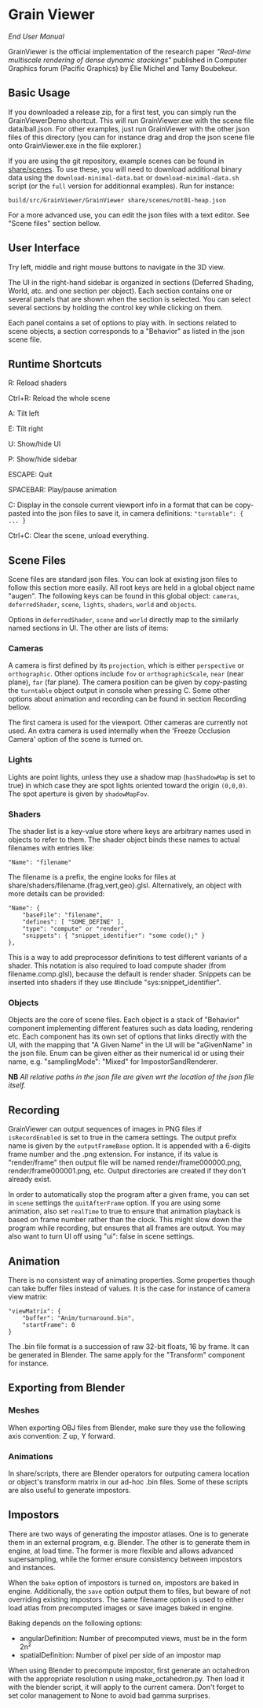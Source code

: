 Grain Viewer
============

*End User Manual*

GrainViewer is the official implementation of the research paper *"Real-time multiscale rendering of dense dynamic stackings"* published in Computer Graphics forum (Pacific Graphics) by Élie Michel and Tamy Boubekeur.

Basic Usage
-----------

If you downloaded a release zip, for a first test, you can simply run the GrainViewerDemo shortcut. This will run GrainViewer.exe with the scene file data/ball.json. For other examples, just run GrainViewer with the other json files of this directory (you can for instance drag and drop the json scene file onto GrainViewer.exe in the file explorer.)

If you are using the git repository, example scenes can be found in [share/scenes](share/scenes). To use these, you will need to download additional binary data using the `download-minimal-data.bat` or `download-minimal-data.sh` script (or the `full` version for additionnal examples). Run for instance:

    build/src/GrainViewer/GrainViewer share/scenes/not01-heap.json

For a more advanced use, you can edit the json files with a text editor. See "Scene files" section bellow.


User Interface
--------------

Try left, middle and right mouse buttons to navigate in the 3D view.

The UI in the right-hand sidebar is organized in sections (Deferred Shading, World, atc. and one section per object). Each section contains one or several panels that are shown when the section is selected. You can select several sections by holding the control key while clicking on them.

Each panel contains a set of options to play with. In sections related to scene objects, a section corresponds to a "Behavior" as listed in the json scene file.


Runtime Shortcuts
-----------------

R: Reload shaders

Ctrl+R: Reload the whole scene

A: Tilt left

E: Tilt right

U: Show/hide UI

P: Show/hide sidebar

ESCAPE: Quit

SPACEBAR: Play/pause animation

C: Display in the console current viewport info in a format that can be copy-pasted into the json files to save it, in camera definitions: `"turntable": { ... }`

Ctrl+C: Clear the scene, unload everything.


Scene Files
-----------

Scene files are standard json files. You can look at existing json files to follow this section more easily. All root keys are held in a global object name "augen". The following keys can be found in this global object: `cameras`, `deferredShader`, `scene`, `lights`, `shaders`, `world` and `objects`.

Options in `deferredShader`, `scene` and `world` directly map to the similarly named sections in UI. The other are lists of items:

### Cameras

A camera is first defined by its `projection`, which is either `perspective` or `orthographic`. Other options include `fov` or `orthographicScale`, `near` (near plane), `far` (far plane). The camera position can be given by copy-pasting the `turntable` object output in console when pressing C. Some other options about animation and recording can be found in section Recording bellow.

The first camera is used for the viewport. Other cameras are currently not used. An extra camera is used internally when the 'Freeze Occlusion Camera' option of the scene is turned on.

### Lights

Lights are point lights, unless they use a shadow map (`hasShadowMap` is set to true) in which case they are spot lights oriented toward the origin `(0,0,0)`. The spot aperture is given by `shadowMapFov`.

### Shaders

The shader list is a key-value store where keys are arbitrary names used in objects to refer to them. The shader object binds these names to actual filenames with entries like:

	"Name": "filename"

The filename is a prefix, the engine looks for files at share/shaders/filename.{frag,vert,geo}.glsl. Alternatively, an object with more details can be provided:

	"Name": {
		"baseFile": "filename",
		"defines": [ "SOME_DEFINE" ],
		"type": "compute" or "render",
		"snippets": { "snippet_identifier": "some code();" }
	},

This is a way to add preprocessor definitions to test different variants of a shader. This notation is also required to load compute shader (from filename.comp.glsl), because the default is render shader. Snippets can be inserted into shaders if they use #include "sys:snippet_identifier".

### Objects

Objects are the core of scene files. Each object is a stack of "Behavior" component implementing different features such as data loading, rendering etc. Each component has its own set of options that links directly with the UI, with the mapping that "A Given Name" in the UI will be "aGivenName" in the json file. Enum can be given either as their numerical id or using their name, e.g. "samplingMode": "Mixed" for ImpostorSandRenderer.

**NB** *All relative paths in the json file are given wrt the location of the json file itself.*


Recording
---------

GrainViewer can output sequences of images in PNG files if `isRecordEnabled` is set to true in the camera settings. The output prefix name is given by the `outputFrameBase` option. It is appended with a 6-digits frame number and the .png extension. For instance, if its value is "render/frame" then output file will be named render/frame000000.png, render/frame000001.png, etc. Output directories are created if they don't already exist.

In order to automatically stop the program after a given frame, you can set in `scene` settings the `quitAfterFrame` option. If you are using some animation, also set `realTime` to true to ensure that animation playback is based on frame number rather than the clock. This might slow down the program while recording, but ensures that all frames are output. You may also want to turn UI off using "ui": false in scene settings.


Animation
---------

There is no consistent way of animating properties. Some properties though can take buffer files instead of values. It is the case for instance of camera view matrix:

	"viewMatrix": {
		"buffer": "Anim/turnaround.bin",
		"startFrame": 0
	}


The .bin file format is a succession of raw 32-bit floats, 16 by frame. It can be generated in Blender. The same apply for the "Transform" component for instance.


Exporting from Blender
----------------------

### Meshes

When exporting OBJ files from Blender, make sure they use the following axis convention: Z up, Y forward.

### Animations

In share/scripts, there are Blender operators for outputing camera location or object's transform matrix in our ad-hoc .bin files. Some of these scripts are also useful to generate impostors.


Impostors
---------

There are two ways of generating the impostor atlases. One is to generate them in an external program, e.g. Blender. The other is to generate them in engine, at load time. The former is more flexible and allows advanced supersampling, while the former ensure consistency between impostors and instances.

When the `bake` option of impostors is turned on, impostors are baked in engine. Additionally, the `save` option output them to files, but beware of not overriding existing impostors. The same filename option is used to either load atlas from precomputed images or save images baked in engine.

Baking depends on the following options:
 - angularDefinition: Number of precomputed views, must be in the form 2n²
 - spatialDefinition: Number of pixel per side of an impostor map

When using Blender to precompute impostor, first generate an octahedron with the appropriate resolution n using make_octahedron.py. Then load it with the blender script, it will apply to the current camera. Don't forget to set color management to None to avoid bad gamma surprises.
